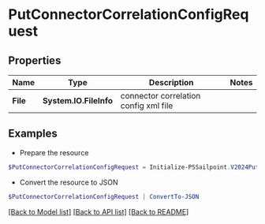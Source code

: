 # PutConnectorCorrelationConfigRequest
## Properties

Name | Type | Description | Notes
------------ | ------------- | ------------- | -------------
**File** | **System.IO.FileInfo** | connector correlation config xml file | 

## Examples

- Prepare the resource
```powershell
$PutConnectorCorrelationConfigRequest = Initialize-PSSailpoint.V2024PutConnectorCorrelationConfigRequest  -File null
```

- Convert the resource to JSON
```powershell
$PutConnectorCorrelationConfigRequest | ConvertTo-JSON
```

[[Back to Model list]](../README.md#documentation-for-models) [[Back to API list]](../README.md#documentation-for-api-endpoints) [[Back to README]](../README.md)

